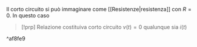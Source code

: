 Il corto circuito si può immaginare come [[Resistenze|resistenza]] con $R=0$.
In questo caso

>[!prp] Relazione costituiva corto circuito
>$v(t)=0$ qualunque sia $i(t)$

^af8fe9

